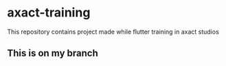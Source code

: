 # axact-training
This repository contains project made while flutter training in axact studios

## This is on my branch

